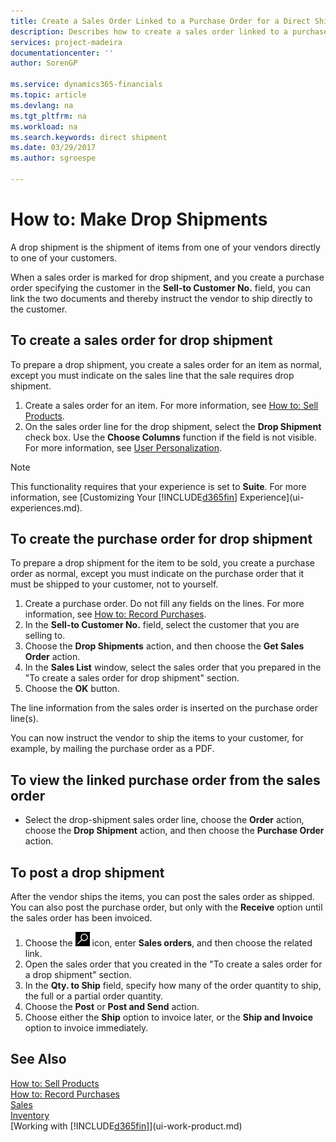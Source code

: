 ```yaml
---
title: Create a Sales Order Linked to a Purchase Order for a Direct Shipment | Microsoft Docs
description: Describes how to create a sales order linked to a purchase order to enable shipment directly from the vendor to the customer.
services: project-madeira
documentationcenter: ''
author: SorenGP

ms.service: dynamics365-financials
ms.topic: article
ms.devlang: na
ms.tgt_pltfrm: na
ms.workload: na
ms.search.keywords: direct shipment
ms.date: 03/29/2017
ms.author: sgroespe

---
```

# How to: Make Drop Shipments
A drop shipment is the shipment of items from one of your vendors directly to one of your customers.

When a sales order is marked for drop shipment, and you create a purchase order specifying the customer in the **Sell-to Customer No.** field, you can link the two documents and thereby instruct the vendor to ship directly to the customer.

## To create a sales order for drop shipment
To prepare a drop shipment, you create a sales order for an item as normal, except you must indicate on the sales line that the sale requires drop shipment.

1. Create a sales order for an item. For more information, see [How to: Sell Products](sales-how-sell-products.md).
2. On the sales order line for the drop shipment, select the **Drop Shipment** check box. Use the **Choose Columns** function if the field is not visible. For more information, see [User Personalization](ui-user-personalization.md).

> [!NOTE]  
>   This functionality requires that your experience is set to **Suite**. For more information, see [Customizing Your [!INCLUDE[d365fin](includes/d365fin_md.md)] Experience](ui-experiences.md).

## To create the purchase order for drop shipment
To prepare a drop shipment for the item to be sold, you create a purchase order as normal, except you must indicate on the purchase order that it must be shipped to your customer, not to yourself.

1. Create a purchase order. Do not fill any fields on the lines. For more information, see [How to: Record Purchases](purchasing-how-record-purchases.md).
2. In the **Sell-to Customer No.** field, select the customer that you are selling to.
3. Choose the **Drop Shipments** action, and then choose the **Get Sales Order** action.
4. In the **Sales List** window, select the sales order that you prepared in the "To create a sales order for drop shipment" section.
5. Choose the **OK** button.

The line information from the sales order is inserted on the purchase order line(s).

You can now instruct the vendor to ship the items to your customer, for example, by mailing the purchase order as a PDF.     

## To view the linked purchase order from the sales order
* Select the drop-shipment sales order line, choose the **Order** action, choose the **Drop Shipment** action, and then choose the **Purchase Order** action.

## To post a drop shipment
After the vendor ships the items, you can post the sales order as shipped. You can also post the purchase order, but only with the **Receive** option until the sales order has been invoiced.

1. Choose the ![Search for Page or Report](media/ui-search/search_small.png "Search for Page or Report icon") icon, enter **Sales orders**, and then choose the related link.
2. Open the sales order that you created in the "To create a sales order for a drop shipment" section.
3. In the **Qty. to Ship** field, specify how many of the order quantity to ship, the full or a partial order quantity.
4. Choose the **Post** or **Post and Send** action.
5. Choose either the **Ship** option to invoice later, or the **Ship and Invoice** option to invoice immediately.

## See Also
[How to: Sell Products](sales-how-sell-products.md)  
[How to: Record Purchases](purchasing-how-record-purchases.md)  
[Sales](sales-manage-sales.md)  
[Inventory](inventory-manage-inventory.md)  
[Working with [!INCLUDE[d365fin](includes/d365fin_md.md)]](ui-work-product.md)
